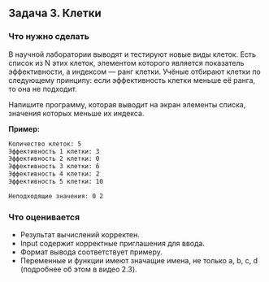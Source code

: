 ## Задача 3. Клетки
### Что нужно сделать
В научной лаборатории выводят и тестируют новые виды клеток. Есть список из N этих клеток, элементом которого является показатель эффективности, 
а индексом — ранг клетки. Учёные отбирают клетки по следующему принципу: если эффективность клетки меньше её ранга, то она не подходит.

Напишите программу, которая выводит на экран элементы списка, значения которых меньше их индекса.

**Пример:**

```bash
Количество клеток: 5
Эффективность 1 клетки: 3
Эффективность 2 клетки: 0
Эффективность 3 клетки: 6
Эффективность 4 клетки: 2
Эффективность 5 клетки: 10

Неподходящие значения: 0 2
```
### Что оценивается
- Результат вычислений корректен.
- Input содержит корректные приглашения для ввода. 
- Формат вывода соответствует примеру.
- Переменные и функции имеют значащие имена, не только a, b, c, d (подробнее об этом в видео 2.3).
